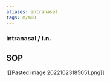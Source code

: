 ```yaml
---
aliases: intranasal
tags: m/m00
---
```

### intranasal / i.n.

## SOP
![[Pasted image 20221023185051.png]]